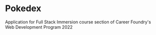 # Pokedex

Application for Full Stack Immersion course section of Career Foundry's Web Development Program 2022
